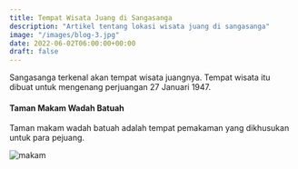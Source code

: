 ```yaml
---
title: Tempat Wisata Juang di Sangasanga
description: "Artikel tentang lokasi wisata juang di sangasanga"
image: "/images/blog-3.jpg"
date: 2022-06-02T06:00:00+00:00
draft: false
---
```


Sangasanga terkenal akan tempat wisata juangnya. Tempat wisata itu dibuat untuk mengenang perjuangan 27 Januari 1947.

#### Taman Makam Wadah Batuah

Taman makam wadah batuah adalah tempat pemakaman yang dikhusukan untuk para pejuang.

![makam](/images/makam-pahlawan/01.webp)